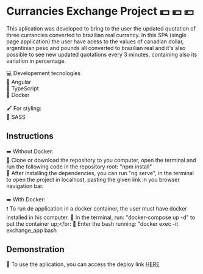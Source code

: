 # Currancies Exchange Project :dollar: :euro: 💴

This aplication was developed to bring to the user the updated quotation of three currancies converted to brazilian real currancy. 
In this SPA (single page application) the user have acess to the values of canadian dollar, argentinian peso and pounds all converted to brazilian real and it's also possible to see new updated quotations every 3 minutes, containing also its variation in percentage. 

:computer: Developement tecnologies</br>
:pushpin: Angular </br>
:pushpin: TypeScript </br>
:pushpin: Docker </br></br>
:paintbrush: For styling:</br>
:pushpin: SASS


## Instructions

:arrow_right: Without Docker:<br/>
:small_blue_diamond: Clone or download the repository to you computer, open the terminal and run the following code in the repository root: "npm install"</br>
:small_blue_diamond: After installing the dependencies, you can run "ng serve", in the terminal to open the project in localhost, pasting the given link in you browser navigation bar.</br></br>
:arrow_right: With Docker:<br/>
:exclamation: To run de application in a docker container, the user must have docker installed in his computer.
:small_blue_diamond: In the terminal, run: "docker-compose up -d" to put the container up;</br:
:small_blue_diamond: Enter the bash running: "docker exec -it exchange_app bash


## Demonstration
:small_blue_diamond: To use the aplication, you can access the deploy link [HERE](https://currancy-exchange-frete-rapido.vercel.app/)</br>


